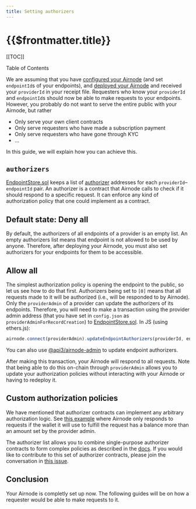 ```yaml
---
title: Setting authorizers
---
```


# {{$frontmatter.title}}

[[TOC]]

<Version selectedVersion="pre-alpha" />

<div class="toc-label">Table of Contents</div>

We are assuming that you have [configured your Airnode](configuring-airnode.html) (and set `endpointId`s of your endpoints), and [deployed your Airnode](deploying-airnode.html) and received your `providerId` in your receipt file.
Requesters who know your `providerId` and `endpointId`s should now be able to make requests to your endpoints.
However, you probably do not want to serve the entire public with your Airnode, but rather
- Only serve your own client contracts
- Only serve requesters who have made a subscription payment
- Only serve requesters who have gone through KYC
- ...

In this guide, we will explain how you can achieve this.

## `authorizers`

[EndpointStore.sol](../../protocols/request-response/general-structure.html#endpointstore-sol) keeps a list of [authorizer](../../protocols/request-response/authorizer.html) addresses for each `providerId`–`endpointId` pair.
An authorizer is a contract that Airnode calls to check if it should respond to a specific request.
It can enforce any kind of authorization policy that one could implement as a contract.

## Default state: Deny all

By default, the authorizers of all endpoints of a provider is an empty list.
An empty authorizers list means that endpoint is not allowed to be used by anyone.
Therefore, after deploying your Airnode, you must also set authorizers for your endpoints for them to be accessible.

## Allow all

The simplest authorization policy is opening the endpoint to the public, so let us see how to do that first.
Authorizers being set to `[0]` means that all requests made to it will be authorized (i.e., will be responded to by Airnode).
Only the `providerAdmin` of a provider can update the authorizers of its endpoints.
Therefore, you will need to make a transaction using the provider admin address (that you have set in `config.json` as `providerAdminForRecordCreation`) to [EndpointStore.sol](../../protocols/request-response/general-structure.md#endpointstore-sol).
In JS (using ethers.js):
```js
airnode.connect(providerAdmin).updateEndpointAuthorizers(providerId, endpointId, [ethers.constants.AddressZero]);
```
You can also use [@api3/airnode-admin](https://github.com/api3dao/airnode/tree/master/packages/admin#update-authorizers) to update endpoint authorizers.

After making this transaction, your Airnode will respond to all requests.
Note that being able to do this on-chain through `providerAdmin` allows you to update your authorization policies without interacting with your Airnode or having to redeploy it.

## Custom authorization policies

We have mentioned that authorizer contracts can implement any arbitrary authorization logic.
See [this example](https://github.com/api3dao/airnode/blob/master/packages/protocol/contracts/authorizers/MinBalanceAuthorizer.sol) where Airnode only responds to requests if the wallet it will use to fulfill the request has a balance more than an amount set by the provider admin.

The authorizer list allows you to combine single-purpose authorizer contracts to form complex policies as described in the [docs](../../protocols/request-response/authorizer.html#authorizer-list).
If you would like to contribute to this set of authorizer contracts, please join the conversation in [this issue](https://github.com/api3dao/airnode/issues/38).

## Conclusion

Your Airnode is completly set up now.
The following guides will be on how a requester would be able to make requests to it.
